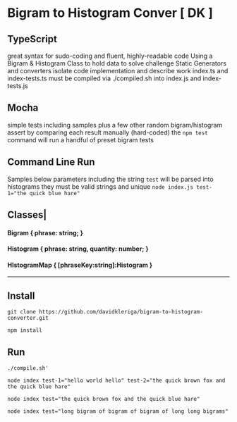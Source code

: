 # Bigram to Histogram Conver [ DK ]

## TypeScript
  great syntax for sudo-coding and fluent, highly-readable code
  Using a Bigram & Histogram Class to hold data to solve challenge
  Static Generators and converters isolate code implementation and describe work
  index.ts and index-tests.ts must be compiled via ./compiled.sh into index.js and index-tests.js

## Mocha
  simple tests including samples plus a few other random bigram/histogram
  assert by comparing each result manually (hard-coded)
  the `npm test` command will run a handful of preset bigram tests
  
## Command Line Run
  Samples below
  parameters including the string `test` will be parsed into histograms
  they must be valid strings and unique
  `node index.js test-1="the quick blue hare"`


## Classes|
  #### Bigram { phrase: string; }
  #### Histogram { phrase: string, quantity: number; }
  #### HIstogramMap { [phraseKey:string]:Histogram }

---


## Install

`git clone https://github.com/davidkleriga/bigram-to-histogram-converter.git`

`npm install`

## Run 

`./compile.sh'`

`node index test-1="hello world hello" test-2="the quick brown fox and the quick blue hare"`

`node index test="the quick brown fox and the quick blue hare"`

`node index test="long bigram of bigram of bigram of long long bigrams"`

